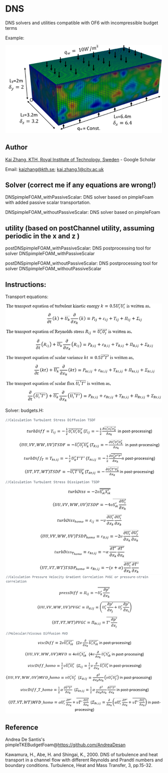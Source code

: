 # DNS

DNS solvers and utilities compatible with OF6 with incompressible budget terms

Example:

<img src="https://github.com/WWIIWWIIWW/DNS/blob/main/pic/example_Channel.PNG" width="500">

## Author
[Kai Zhang, KTH, Royal Institute of Technology, Sweden](https://www.https://scholar.google.com/citations?user=lfUyemMAAAAJ&hl=en) - Google Scholar

Email: kaizhang@kth.se; kai.zhang.1@city.ac.uk

## Solver (correct me if any equations are wrong!)
DNSpimpleFOAM_withPassiveScalar: DNS solver based on pimpleFoam with added passive scalar transportation.

DNSpimpleFOAM_withoutPassiveScalar: DNS solver based on pimpleFoam

## utility (based on postChannel utility, assuming periodic in the x and z )
postDNSpimpleFOAM_withPassiveScalar: DNS postprocessing tool for solver DNSpimpleFOAM_withPassiveScalar

postDNSpimpleFOAM_withoutPassiveScalar: DNS postprocessing tool for solver DNSpimpleFOAM_withoutPassiveScalar 

## Instructions:
Transport equations:

<img src="https://github.com/WWIIWWIIWW/DNS/blob/main/pic/transportEq.PNG" width="500">

Solver: budgets.H:

<img src="https://github.com/WWIIWWIIWW/DNS/blob/main/pic/budgets1.PNG" width="500">

<img src="https://github.com/WWIIWWIIWW/DNS/blob/main/pic/budgets2.PNG" width="500">

## Reference
Andrea De Santis's pimpleTKEBudgetFoam@https://github.com/AndreaDesan

Kawamura, H., Abe, H. and Shingai, K., 2000. DNS of turbulence and heat transport in a channel flow with different Reynolds and Prandtl numbers and boundary conditions. Turbulence, Heat and Mass Transfer, 3, pp.15-32.
